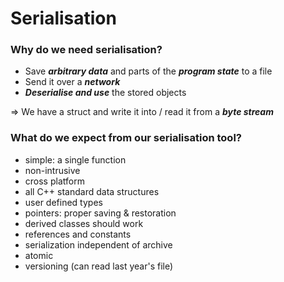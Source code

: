 # Serialisation

### Why do we need serialisation?

* Save ___arbitrary data___ and parts of the ___program state___ to a file
* Send it over a ___network___
* ___Deserialise and use___ the stored objects

 => We have a struct and write it into / read it from a ___byte stream___

### What do we expect from our serialisation tool?

* simple: a single function
* non-intrusive
* cross platform
* all C++ standard data structures
* user defined types
* pointers: proper saving & restoration
* derived classes should work
* references and constants
* serialization independent of archive
* atomic
* versioning (can read last year's file)
